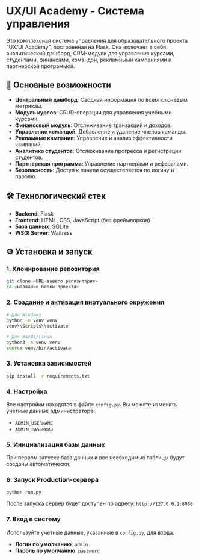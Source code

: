 # UX/UI Academy - Cистема управления

Это комплексная система управления для образовательного проекта "UX/UI Academy", построенная на Flask. Она включает в себя аналитический дашборд, CRM-модули для управления курсами, студентами, финансами, командой, рекламными кампаниями и партнерской программой.

## 🚀 Основные возможности

- **Центральный дашборд**: Сводная информация по всем ключевым метрикам.
- **Модуль курсов**: CRUD-операции для управления учебными курсами.
- **Финансовый модуль**: Отслеживание транзакций и доходов.
- **Управление командой**: Добавление и удаление членов команды.
- **Рекламные кампании**: Управление и анализ эффективности кампаний.
- **Аналитика студентов**: Отслеживание прогресса и регистрации студентов.
- **Партнерская программа**: Управление партнерами и рефералами.
- **Безопасность**: Доступ к панели осуществляется по логину и паролю.

## 🛠️ Технологический стек

- **Backend**: Flask
- **Frontend**: HTML, CSS, JavaScript (без фреймворков)
- **База данных**: SQLite
- **WSGI Server**: Waitress

## ⚙️ Установка и запуск

### 1. Клонирование репозитория
```bash
git clone <URL вашего репозитория>
cd <название папки проекта>
```

### 2. Создание и активация виртуального окружения
```bash
# Для Windows
python -m venv venv
venv\\Scripts\\activate

# Для macOS/Linux
python3 -m venv venv
source venv/bin/activate
```

### 3. Установка зависимостей
```bash
pip install -r requirements.txt
```

### 4. Настройка
Все настройки находятся в файле `config.py`. Вы можете изменить учетные данные администратора:
- `ADMIN_USERNAME`
- `ADMIN_PASSWORD`

### 5. Инициализация базы данных
При первом запуске база данных и все необходимые таблицы будут созданы автоматически.

### 6. Запуск Production-сервера
```bash
python run.py
```
После запуска сервер будет доступен по адресу: `http://127.0.0.1:8080`

### 7. Вход в систему
Используйте учетные данные, указанные в `config.py`, для входа.
- **Логин по умолчанию**: `admin`
- **Пароль по умолчанию**: `password` 